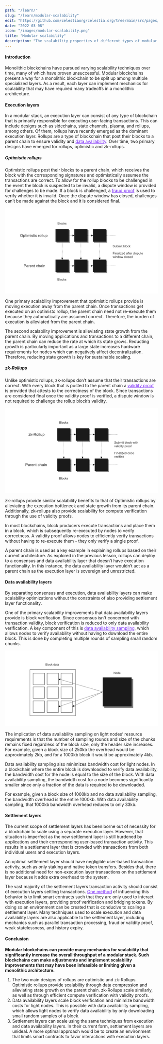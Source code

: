 ```yaml
---
path: "/learn/"
slug: "/learn/modular-scalability"
edit: "https://github.com/celestiaorg/celestia.org/tree/main/src/pages/markdown-pages/learn/modular-scalability.md"
date: "2022-03-08"
icon: "/images/modular-scalability.png"
title: "Modular scalability"
description: "The scalability properties of different types of modular blockchains."
---
```


#### Introduction

Monolithic blockchains have pursued varying scalability techniques over time, many of which have proven unsuccessful. Modular blockchains present a way for a monolithic blockchain to be split up among multiple specialized layers. As a result, each layer can implement mechanics for scalability that may have required many tradeoffs in a monolithic architecture.

#### Execution layers

In a modular stack, an execution layer can consist of any type of blockchain that is primarily responsible for executing user-facing transactions. This can include designs such as sidechains, state channels, plasma, and rollups, among others. Of them, rollups have recently emerged as the dominant execution layer.
Rollups are a type of blockchain that post their blocks to a parent chain to ensure validity and <a href="https://celestia.org/glossary/data-availability" target="_blank" rel="noopener noreferrer" style="color:#7B2BF9;">data availability</a>. Over time, two primary designs have emerged for rollups, optimistic and zk-rollups.

##### Optimistic rollups

Optimistic rollups post their blocks to a parent chain, which receives the block with the corresponding signatures and optimistically assumes the transactions are correct. To allow for the rollup blocks to be challenged in the event the block is suspected to be invalid, a dispute window is provided for challenges to be made. If a block is challenged, a <a href="https://celestia.org/glossary/data-availability" target="_blank" rel="noopener noreferrer" style="color:#7B2BF9;">fraud proof</a> is used to verify whether it is invalid. Once the dispute window has closed, challenges can’t be made against the block and it is considered final.

![GATSBY_EMPTY_ALT](./images/article-3-image-2.png)

One primary scalability improvement that optimistic rollups provide is moving execution away from the parent chain. Once transactions get executed on an optimistc rollup, the parent chain need not re-execute them because they automatically are assumed correct. Therefore, the burden of execution is alleviated from the parent chain.

The second scalability improvement is alleviating state growth from the parent chain. By moving applications and transactions to a different chain, the parent chain can reduce the rate at which its state grows. Reducting growth is particularly important as a large state increases hardware requirements for nodes which can negatively affect decentralization. Therefore, reducing state growth is key for sustainable scaling.

##### zk-Rollups

Unlike optimistic rollups, zk-rollups don’t assume that their transactions are correct. With every block that is posted to the parent chain a <a href="https://celestia.org/glossary/validity-proof" target="_blank" rel="noopener noreferrer" style="color:#7B2BF9;">validity proof</a> is provided that attests to the correctness of the block. Since transactions are considered final once the validity proof is verified, a dispute window is not required to challenge the rollup block’s validity.

![GATSBY_EMPTY_ALT](./images/article-3-image-3.png)

zk-rollups provide similar scalability benefits to that of Optimistic rollups by alleviating the execution bottleneck and state growth from its parent chain. Additionally, zk-rollups also provide scalability for compute verification through the use of validity proofs.

In most blockchains, block producers execute transactions and place them in a block, which is subsequently re-executed by nodes to verify correctness. A validity proof allows nodes to efficiently verify transactions without having to re-execute them - they only verify a single proof.

A parent chain is used as a key example in explaining rollups based on their current architecture. As explored in the previous lesson, rollups can deploy to a consensus and data availability layer that doesn’t have execution functionality. In this instance, the data availability layer wouldn’t act as a parent chain as the execution layer is sovereign and unrestricted.

#### Data availability layers

By separating consensus and execution, data availability layers can make scalability optimizations without the constraints of also providing settlement layer functionality. 

One of the primary scalability improvements that data availability layers provide is block verification. Since consensus isn't concerned with transaction validity, block verification is reduced to only data availability verification. A key component of this is <a href="https://celestia.org/glossary/data-availability-sampling" target="_blank" rel="noopener noreferrer" style="color:#7B2BF9;">data availability sampling</a>, which allows nodes to verify availability without having to download the entire block. This is done by completing multiple rounds of sampling small random chunks. 

![GATSBY_EMPTY_ALT](./images/article-3-image-1.png)

The implication of data availability sampling on light nodes’ resource requirements is that the number of sampling rounds and size of the chunks remains fixed regardless of the block size, only the header size increases. For example, given a block size of 250kb the overhead would be approximately 2kb, and for a 1000kb block it would be approximately 4kb.

Data availability sampling also minimizes bandwidth cost for light nodes. In a blockchain where the entire block is downloaded to verify data availability, the bandwidth cost for the node is equal to the size of the block. With data availability sampling, the bandwidth cost for a node becomes significantly smaller since only a fraction of the data is required to be downloaded.

For example, given a block size of 1000kb and no data availability sampling, the bandwidth overhead is the entire 1000kb. With data availability sampling, that 1000kb bandwidth overhead reduces to only 33kb. 

#### Settlement layers

The current scope of settlement layers has been borne out of necessity for a blockchain to scale using a separate execution layer. However, that situation is imperfect as the now settlement layer is still burdened by applications and their corresponding user-based transaction activity. This results in a settlement layer that is crowded with transactions from both individual users and execution layers.

An optimal settlement layer should have negligible user-based transaction activity, such as only staking and native token transfers. Besides that, there is no additional need for non-execution layer transactions on the settlement layer because it adds extra overhead to the system.

The vast majority of the settlement layers transaction activity should consist of execution layers settling transactions. <a href="https://forum.celestia.org/t/increasing-scalability-of-the-evm-for-rollups-by-restricting-state-and-contract-set/78" target="_blank" rel="noopener noreferrer" style="color:#7B2BF9;">One method</a> of influencing this behavior is to limit smart contracts such that they are only used to interact with execution layers, providing proof verification and bridging tokens. By doing so an environment can be created that is conducive to scaling a settlement layer. Many techniques used to scale execution and data availability layers are also applicable to the settlement layer, including mechanics such as parallel transaction processing, fraud or validity proof, weak statelessness, and history expiry.

<div class="conclusion"> 

#### Conclusion

**Modular blockchains can provide many mechanics for scalability that significantly increase the overall throughput of a modular stack. Such blockchains can make adjustments and implement scalability improvements that may have been infeasible or limiting given a monolithic architecture.**

1. The two main designs of rollups are optimistic and zk-Rollups. Optimistic rollups provide scalability through data compression and alleviating state growth on the parent chain. zk-Rollups scale similarly, as well as through efficient compute verification with validity proofs.
2. Data availability layers scale block verification and minimize bandwidth costs for light nodes. This is possible with data availability sampling, which allows light nodes to verify data availability by only downloading small random samples of a block.
3. Settlement layers can scale using the same techniques from execution and data availability layers. In their current form, settlement layers are unideal. A more optimal approach would be to create an environment that limits smart contracts to favor interactions with execution layers.
</div>

<meta name="twitter:card" content="summary_large_image">
<meta name="twitter:site" content="@CelestiaOrg">
<meta name="twitter:creator" content="@likebeckett">
<meta name="twitter:title" content="Modular Scalability">
<meta name="twitter:description" content="Monolithic blockchains have pursued varying scalability techniques over time, many of which have proven unsuccessful. Modular blockchains present a way for a monolithic blockchain to be split up among multiple specialized layers.">
<meta name="twitter:image" content="https://github.com/celestiaorg/celestia.org/blob/main/src/pages/markdown-pages/learn/images/learn-modular-twitter-card.png">

